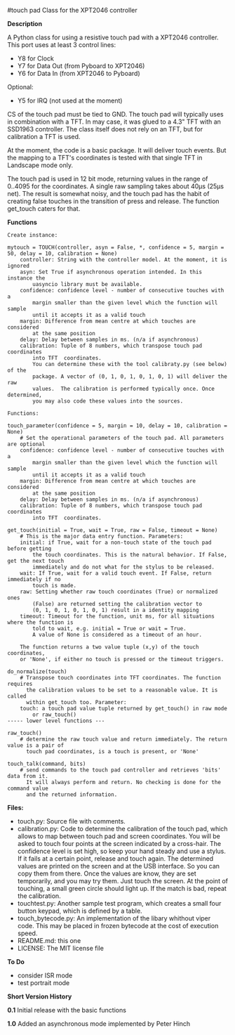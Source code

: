 #touch pad Class for the XPT2046 controller

**Description**

A Python class for using a resistive touch pad with a XPT2046 controller. This port uses at least 3 control lines:

- Y8 for Clock
- Y7 for Data Out (from Pyboard to XPT2046)
- Y6 for Data In  (from XPT2046 to Pyboard)

Optional:

- Y5 for IRQ (not used at the moment)

CS of the touch pad must be tied to GND. The touch pad will typically uses in combination with a TFT. In may case, it was glued to a 4.3" TFT with an SSD1963 controller. The class itself does not rely on an TFT, but for calibration a TFT is used.

At the moment, the code is a basic package. It will deliver touch events. But the mapping to a TFT's coordinates is tested with that single TFT in Landscape mode only.

The touch pad is used in 12 bit mode, returning values in the range of 0..4095 for the coordinates. A single raw sampling takes about 40µs (25µs net). The result is somewhat noisy, and the touch pad has the habit of creating false touches in the transition of press and release. The function get_touch caters for that.


**Functions**
```
Create instance:

mytouch = TOUCH(controller, asyn = False, *, confidence = 5, margin = 50, delay = 10, calibration = None)
    controller: String with the controller model. At the moment, it is ignored
    asyn: Set True if asynchronous operation intended. In this instance the
        uasyncio library must be available.
    confidence: confidence level - number of consecutive touches with a
        margin smaller than the given level which the function will sample
        until it accepts it as a valid touch
    margin: Difference from mean centre at which touches are considered
        at the same position
    delay: Delay between samples in ms. (n/a if asynchronous)
    calibration: Tuple of 8 numbers, which transpose touch pad coordinates
        into TFT  coordinates.
        You can determine these with the tool calibraty.py (see below) of the
        package. A vector of (0, 1, 0, 1, 0, 1, 0, 1) will deliver the raw
        values.  The calibration is performed typically once. Once determined,
        you may also code these values into the sources.

Functions:

touch_parameter(confidence = 5, margin = 10, delay = 10, calibration = None)
    # Set the operational parameters of the touch pad. All parameters are optional
    confidence: confidence level - number of consecutive touches with a
        margin smaller than the given level which the function will sample
        until it accepts it as a valid touch
    margin: Difference from mean centre at which touches are considered
        at the same position
    delay: Delay between samples in ms. (n/a if asynchronous)
    calibration: Tuple of 8 numbers, which transpose touch pad coordinates
        into TFT  coordinates.

get_touch(initial = True, wait = True, raw = False, timeout = None)
    # This is the major data entry function. Parameters:
    initial: if True, wait for a non-touch state of the touch pad before getting
        the touch coordinates. This is the natural behavior. If False, get the next touch
        immediately and do not what for the stylus to be released.
    wait: If True, wait for a valid touch event. If False, return immediately if no
        touch is made.
    raw: Setting whether raw touch coordinates (True) or normalized ones
        (False) are returned setting the calibration vector to
        (0, 1, 0, 1, 0, 1, 0, 1) result in a identity mapping
    timeout: Timeout for the function, unit ms, for all situations where the function is
        told to wait, e.g. initial = True or wait = True.
        A value of None is considered as a timeout of an hour.

    The function returns a two value tuple (x,y) of the touch coordinates,
    or 'None', if either no touch is pressed or the timeout triggers.

do_normalize(touch)
    # Transpose touch coordinates into TFT coordinates. The function requires
      the calibration values to be set to a reasonable value. It is called
      within get_touch too. Parameter:
    touch: a touch pad value tuple returned by get_touch() in raw mode
        or raw_touch()
----- lower level functions ---

raw_touch()
    # determine the raw touch value and return immediately. The return value is a pair of
      touch pad coordinates, is a touch is present, or 'None'

touch_talk(command, bits)
    # send commands to the touch pad controller and retrieves 'bits' data from it.
      It will always perform and return. No checking is done for the command value
      and the returned information.
```

**Files:**
- touch.py: Source file with comments.
- calibration.py: Code to determine the calibration of the touch pad, which
allows to map between touch pad and screen coordinates. You will be asked
to touch four points at the screen indicated by a cross-hair.
The confidence level is set high, so keep your hand steady and use a stylus.
If it fails at a certain point, release and touch again.
The determined values are printed on the screen and at the USB interface.
So you can copy them from there. Once the values are know, they are set
temporarily, and you may try them. Just touch the screen. At the point of
touching, a small green circle should light up. If the match is bad,
repeat the calibration.
- touchtest.py: Another sample test program, which creates a small four button
keypad, which is defined by a table.
- touch_bytecode.py: An implementation of the libary whithout viper code. This
may be placed in frozen bytecode at the cost of execution speed.
- README.md: this one
- LICENSE: The MIT license file

**To Do**
- consider ISR mode
- test portrait mode

**Short Version History**

**0.1**
Initial release with the basic functions

**1.0**
Added an asynchronous mode implemented by Peter Hinch
